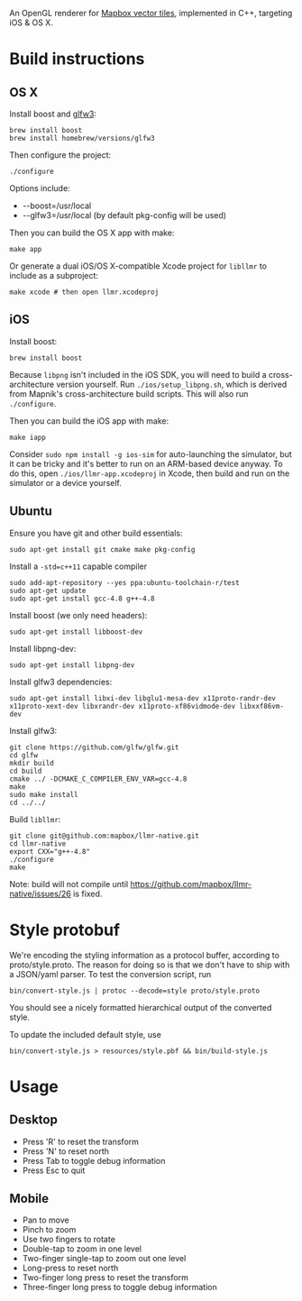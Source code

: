 An OpenGL renderer for [Mapbox vector tiles](https://www.mapbox.com/blog/vector-tiles),
implemented in C++, targeting iOS & OS X.

# Build instructions

## OS X

Install boost and [glfw3](http://www.glfw.org/docs/latest/):

```
brew install boost
brew install homebrew/versions/glfw3
```

Then configure the project:

    ./configure

Options include:

 - --boost=/usr/local
 - --glfw3=/usr/local (by default pkg-config will be used)

Then you can build the OS X app with make:

    make app

Or generate a dual iOS/OS X-compatible Xcode project for `libllmr` to include as a subproject:

    make xcode # then open llmr.xcodeproj

## iOS

Install boost: 

    brew install boost

Because `libpng` isn't included in the iOS SDK, you will need to build a cross-architecture version yourself. Run `./ios/setup_libpng.sh`, which is derived from Mapnik's cross-architecture build scripts. This will also run `./configure`. 

Then you can build the iOS app with make: 

    make iapp

Consider `sudo npm install -g ios-sim` for auto-launching the simulator, but it can be tricky and it's better to run on an ARM-based device anyway. To do this, open `./ios/llmr-app.xcodeproj` in Xcode, then build and run on the simulator or a device yourself. 

## Ubuntu

Ensure you have git and other build essentials:

    sudo apt-get install git cmake make pkg-config

Install a `-std=c++11` capable compiler

    sudo add-apt-repository --yes ppa:ubuntu-toolchain-r/test
    sudo apt-get update
    sudo apt-get install gcc-4.8 g++-4.8

Install boost (we only need headers):

    sudo apt-get install libboost-dev

Install libpng-dev:

    sudo apt-get install libpng-dev

Install glfw3 dependencies:

    sudo apt-get install libxi-dev libglu1-mesa-dev x11proto-randr-dev x11proto-xext-dev libxrandr-dev x11proto-xf86vidmode-dev libxxf86vm-dev

Install glfw3:

    git clone https://github.com/glfw/glfw.git
    cd glfw
    mkdir build
    cd build
    cmake ../ -DCMAKE_C_COMPILER_ENV_VAR=gcc-4.8
    make
    sudo make install
    cd ../../

Build `libllmr`:

    git clone git@github.com:mapbox/llmr-native.git
    cd llmr-native
    export CXX="g++-4.8"
    ./configure
    make

Note: build will not compile until https://github.com/mapbox/llmr-native/issues/26 is fixed.

# Style protobuf

We're encoding the styling information as a protocol buffer, according to
proto/style.proto. The reason for doing so is that we don't have to ship with a
JSON/yaml parser. To test the conversion script, run

```
bin/convert-style.js | protoc --decode=style proto/style.proto
```

You should see a nicely formatted hierarchical output of the converted style.


To update the included default style, use

```
bin/convert-style.js > resources/style.pbf && bin/build-style.js
```


# Usage

## Desktop

- Press 'R' to reset the transform
- Press 'N' to reset north
- Press Tab to toggle debug information
- Press Esc to quit

## Mobile

- Pan to move
- Pinch to zoom
- Use two fingers to rotate
- Double-tap to zoom in one level
- Two-finger single-tap to zoom out one level
- Long-press to reset north
- Two-finger long press to reset the transform
- Three-finger long press to toggle debug information